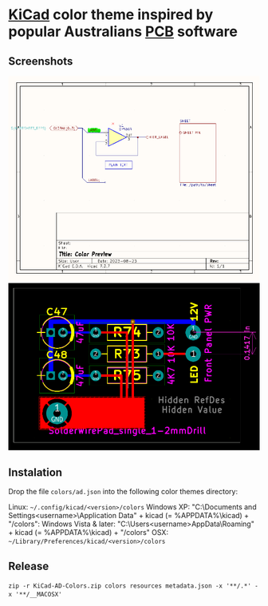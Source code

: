 # [KiCad](https://kicad.org/) color theme inspired by popular Australians [PCB](https://www.altium.com/altium-designer) software

## Screenshots

![eeschema](./eeschema.png)
![pcbnew](./pcbnew.png)

## Instalation

Drop the file `colors/ad.json` into the following color themes directory:

Linux: `~/.config/kicad/<version>/colors`
Windows XP: "C:\Documents and Settings\<username>\Application Data" + kicad (= %APPDATA%\kicad) + "<version>/colors":
Windows Vista & later: "C:\Users\<username>AppData\Roaming" + kicad (= %APPDATA%\kicad) + "<version>/colors"
OSX: `~/Library/Preferences/kicad/<version>/colors`

## Release

`zip -r KiCad-AD-Colors.zip colors resources metadata.json -x '**/.*' -x '**/__MACOSX'`
